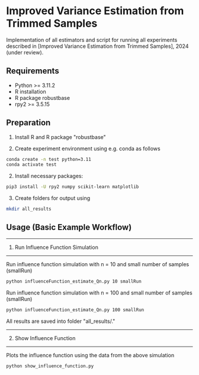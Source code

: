 
# Improved Variance Estimation from Trimmed Samples

Implementation of all estimators and script for running all experiments described in [Improved Variance Estimation from Trimmed Samples], 2024 (under review).

## Requirements

- Python >= 3.11.2
- R installation
- R package robustbase
- rpy2 >= 3.5.15

## Preparation

1. Install R and R package "robustbase"

2. Create experiment environment using e.g. conda as follows
```bash
conda create -n test python=3.11
conda activate test
```

2. Install necessary packages:
```bash
pip3 install -U rpy2 numpy scikit-learn matplotlib
```

3. Create folders for output using
```bash
mkdir all_results
```

## Usage (Basic Example Workflow)

-------------------------------------------
1. Run Influence Function Simulation
-------------------------------------------
Run influence function simulation with n = 10 and small number of samples (smallRun)
```bash
python influenceFunction_estimate_Qn.py 10 smallRun
```

Run influence function simulation with n = 100 and small number of samples (smallRun)
```bash
python influenceFunction_estimate_Qn.py 100 smallRun
```

All results are saved into folder "all_results/."

-------------------------------------------
2. Show Influence Function
-------------------------------------------

Plots the influence function using the data from the above simulation
```bash
python show_influence_function.py
```


